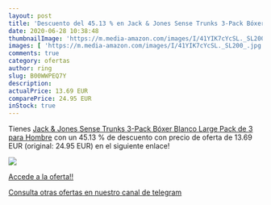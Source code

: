 ```yaml
---
layout: post
title: 'Descuento del 45.13 % en Jack & Jones Sense Trunks 3-Pack Bóxer  '
date: 2020-06-28 10:38:48
thumbnailImage: 'https://m.media-amazon.com/images/I/41YIK7cYcSL._SL200_.jpg'
images: [ 'https://m.media-amazon.com/images/I/41YIK7cYcSL._SL200_.jpg' ]
comments: true
category: ofertas
author: ring
slug: B00WWPEQ7Y
description:
actualPrice: 13.69 EUR
comparePrice: 24.95 EUR
inStock: true
---
```


Tienes [Jack & Jones Sense Trunks 3-Pack Bóxer  Blanco  Large  Pack de 3  para Hombre](https://www.amazon.com/dp/B00WWPEQ7Y/?tag=redken08-20) con un 45.13 % de descuento con precio de oferta de 13.69 EUR (original: 24.95 EUR) en el siguiente enlace!

[![](https://m.media-amazon.com/images/I/41YIK7cYcSL._SL200_.jpg)](https://www.amazon.com/dp/B00WWPEQ7Y/?tag=redken08-20)

[Accede a la oferta!!](https://www.amazon.com/dp/B00WWPEQ7Y/?tag=redken08-20)

[Consulta otras ofertas en nuestro canal de telegram](https://t.me/s/ofertas25)
